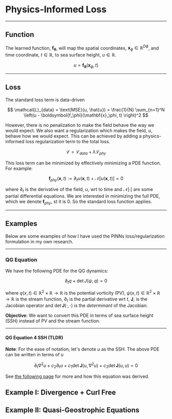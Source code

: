 # Physics-Informed Loss


---
## Function

The learned function, $\boldsymbol{f_\theta}$, will map the spatial coordinates, $\mathbf{x}_\phi \in \mathbb{R}^{D\phi}$, and time coordinate, $t \in \mathbb{R}$, to sea surface height, $u \in \mathbb{R}$.

$$
u = \boldsymbol{f_\theta}(\mathbf{x}_\phi, t)
$$

---
## Loss

The standard loss term is data-driven

$$
\mathcal{L}_{data} = \text{MSE}(u, \hat{u}) = \frac{1}{N} \sum_{n=1}^N  \left(u - \boldsymbol{f_\phi}(\mathbf{x}_\phi, t) \right)^2
$$

However, there is no penalization to make the field behave the way we would expect. We also want a regularization which makes the field, $u$, behave how we would expect. This can be achieved by adding a physics-informed loss regularization term to the total loss.

$$
\mathcal{L} = \mathcal{L}_{data} + \lambda \mathcal{L}_{phy}
$$

This loss term can be minimized by effectively minimizing a PDE function. For example:

$$
\boldsymbol{f}_{phy}(\mathbf{x},t):= \partial_t u(\mathbf{x},t) + \mathcal{N}[u(\mathbf{x},t)] = 0
$$

where $\partial_t$ is the derivative of the field, $u$, wrt to time and $\mathcal{N}[\cdot]$ are some partial differential equations. We are interested in minimizing the full PDE, which we denote $\boldsymbol{f}_{phy}$, st it is 0. So the standard loss function applies.

---
## Examples

Below are some examples of how I have used the PINNs loss/regularization formulation in my own research.

---
### QG Equation

We have the following PDE for the QG dynamics:

$$
\partial_t q + \det J(\psi, q) = 0
$$

where $q(x,t) \in \mathbb{R}^2 \times \mathbb{R} \rightarrow \mathbb{R}$ is the potential vorticity (PV), $\psi(x,t) \in \mathbb{R}^2 \times \mathbb{R} \rightarrow \mathbb{R}$ is the stream function, $\partial_t$ is the partial derivative wrt $t$, $\boldsymbol{J}$, is the Jacobian operator and $\det \boldsymbol{J}(\cdot,\cdot)$ is the *determinant* of the Jacobian.

**Objective**: We want to convert this PDE in terms of sea surface height (SSH) instead of PV and the stream function.

---
#### QG Equation 4 SSH (TLDR)


**Note**: For the ease of notation, let's denote $u$ as the SSH. The above PDE can be written in terms of $u$

$$
\partial_t \nabla^2 u + c_2 \partial_t u + c_1\det \boldsymbol{J}(u, \nabla^2 u) +  c_3 \det \boldsymbol{J}(u, u) = 0
$$

See [the following page](./qg.md) for more and how this equation was derived.


## Example I: Divergence + Curl Free


## Example II: Quasi-Geostrophic Equations
